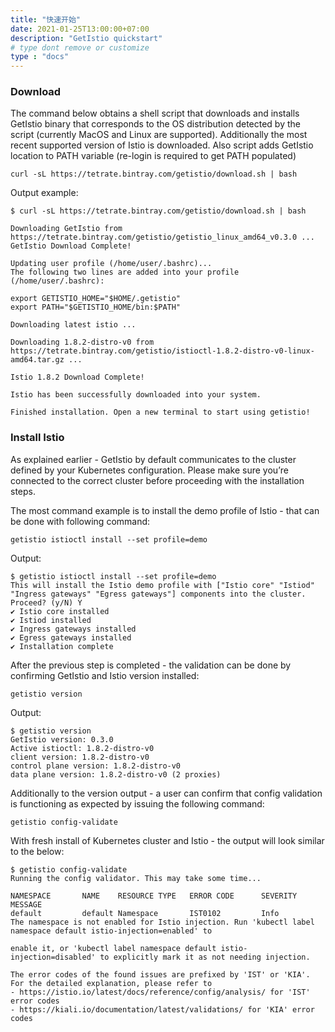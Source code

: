 ```yaml
---
title: "快速开始"
date: 2021-01-25T13:00:00+07:00
description: "GetIstio quickstart"
# type dont remove or customize
type : "docs"
---
```


<h3>Download</h3>

The command below obtains a shell script that downloads and installs GetIstio binary that corresponds to the OS distribution detected by the script (currently MacOS and Linux are supported). Additionally the most recent supported version of Istio is downloaded. Also script adds GetIstio location to PATH variable (re-login is required to get PATH populated)

```
curl -sL https://tetrate.bintray.com/getistio/download.sh | bash
```

Output example:

```
$ curl -sL https://tetrate.bintray.com/getistio/download.sh | bash

Downloading GetIstio from https://tetrate.bintray.com/getistio/getistio_linux_amd64_v0.3.0 ...
GetIstio Download Complete!

Updating user profile (/home/user/.bashrc)...
The following two lines are added into your profile (/home/user/.bashrc):

export GETISTIO_HOME="$HOME/.getistio"
export PATH="$GETISTIO_HOME/bin:$PATH"

Downloading latest istio ...

Downloading 1.8.2-distro-v0 from https://tetrate.bintray.com/getistio/istioctl-1.8.2-distro-v0-linux-amd64.tar.gz ...

Istio 1.8.2 Download Complete!

Istio has been successfully downloaded into your system.

Finished installation. Open a new terminal to start using getistio!
```

<h3>Install Istio</h3>

As explained earlier - GetIstio by default communicates to the cluster defined by your Kubernetes configuration. Please make sure you’re connected to the correct cluster before proceeding with the installation steps.

The most command example is to install the demo profile of Istio - that can be done with following command:

```
getistio istioctl install --set profile=demo
```

Output:

```
$ getistio istioctl install --set profile=demo
This will install the Istio demo profile with ["Istio core" "Istiod" "Ingress gateways" "Egress gateways"] components into the cluster. Proceed? (y/N) Y
✔ Istio core installed
✔ Istiod installed
✔ Ingress gateways installed
✔ Egress gateways installed
✔ Installation complete 
```

After the previous step is completed - the validation can be done by confirming GetIstio and Istio version installed:

```
getistio version
```

Output:

```
$ getistio version
GetIstio version: 0.3.0
Active istioctl: 1.8.2-distro-v0
client version: 1.8.2-distro-v0
control plane version: 1.8.2-distro-v0
data plane version: 1.8.2-distro-v0 (2 proxies)
```

Additionally to the version output - a user can confirm that config validation is functioning as expected by issuing the following command:

```
getistio config-validate
```

With fresh install of Kubernetes cluster and Istio - the output will look similar to the below:

```
$ getistio config-validate
Running the config validator. This may take some time...

NAMESPACE       NAME    RESOURCE TYPE   ERROR CODE      SEVERITY        MESSAGE
default         default Namespace       IST0102         Info            The namespace is not enabled for Istio injection. Run 'kubectl label namespace default istio-injection=enabled' to
                                                                        enable it, or 'kubectl label namespace default istio-injection=disabled' to explicitly mark it as not needing injection.

The error codes of the found issues are prefixed by 'IST' or 'KIA'. For the detailed explanation, please refer to
- https://istio.io/latest/docs/reference/config/analysis/ for 'IST' error codes
- https://kiali.io/documentation/latest/validations/ for 'KIA' error codes
```

